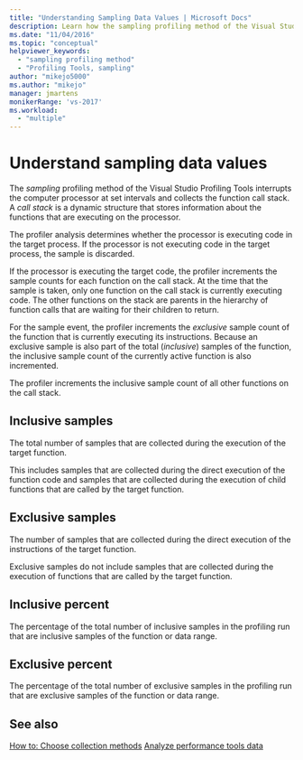 ```yaml
---
title: "Understanding Sampling Data Values | Microsoft Docs"
description: Learn how the sampling profiling method of the Visual Studio Profiling Tools interrupts the computer processor at set intervals and collects the function call stack.
ms.date: "11/04/2016"
ms.topic: "conceptual"
helpviewer_keywords:
  - "sampling profiling method"
  - "Profiling Tools, sampling"
author: "mikejo5000"
ms.author: "mikejo"
manager: jmartens
monikerRange: 'vs-2017'
ms.workload:
  - "multiple"
---
```

# Understand sampling data values

The *sampling* profiling method of the Visual Studio Profiling Tools interrupts the computer processor at set intervals and collects the function call stack. A *call stack* is a dynamic structure that stores information about the functions that are executing on the processor.

The profiler analysis determines whether the processor is executing code in the target process. If the processor is not executing code in the target process, the sample is discarded.

If the processor is executing the target code, the profiler increments the sample counts for each function on the call stack. At the time that the sample is taken, only one function on the call stack is currently executing code. The other functions on the stack are parents in the hierarchy of function calls that are waiting for their children to return.

For the sample event, the profiler increments the *exclusive* sample count of the function that is currently executing its instructions. Because an exclusive sample is also part of the total (*inclusive*) samples of the function, the inclusive sample count of the currently active function is also incremented.

 The profiler increments the inclusive sample count of all other functions on the call stack.

## Inclusive samples

The total number of samples that are collected during the execution of the target function.

This includes samples that are collected during the direct execution of the function code and samples that are collected during the execution of child functions that are called by the target function.

## Exclusive samples

The number of samples that are collected during the direct execution of the instructions of the target function.

Exclusive samples do not include samples that are collected during the execution of functions that are called by the target function.

## Inclusive percent

The percentage of the total number of inclusive samples in the profiling run that are inclusive samples of the function or data range.

## Exclusive percent

The percentage of the total number of exclusive samples in the profiling run that are exclusive samples of the function or data range.

## See also

[How to: Choose collection methods](../profiling/how-to-choose-collection-methods.md)
[Analyze performance tools data](../profiling/analyzing-performance-tools-data.md)
